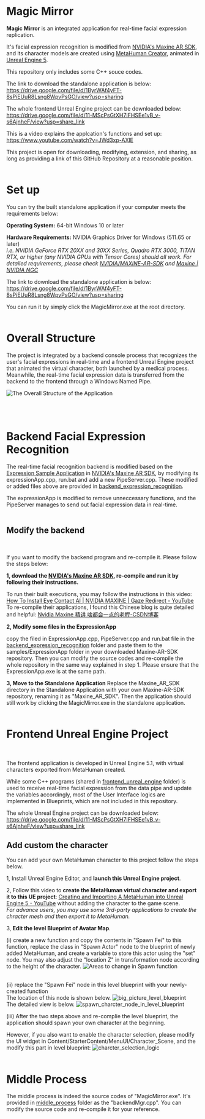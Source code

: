 # Magic Mirror

**Magic Mirror** is an integrated application for real-time facial expression replication. 

It's facial expression recognition is modified from [NVIDIA's Maxine AR SDK](https://github.com/NVIDIA/MAXINE-AR-SDK), and its character models are created using [MetaHuman Creator](https://metahuman.unrealengine.com/), animated in [Unreal Engine 5](https://www.unrealengine.com/en-US/unreal-engine-5).

This repository only includes some C++ souce codes.

The link to download the standalone application is below:<br>
https://drive.google.com/file/d/1ByrWAf4yFT-8sPiEUuR8Lsng8WpvPsGO/view?usp=sharing

The whole frontend Unreal Engine project can be downloaded below:<br>
https://drive.google.com/file/d/11-MScPsGtXH7IFHSEe1vB_v-s6AjnheF/view?usp=share_link

This is a video explains the applcation's functions and set up:<br>
https://www.youtube.com/watch?v=JWd3xp-AXlE

This project is open for downloading, modifying, extension, and sharing, as long as providing a link of this GitHub Repository at a reasonable position.
<br>
<br>

# Set up

You can try the built standalone application if your computer meets the requirements below:

**Operating System:** 64-bit Windows 10 or later

**Hardware Requirements:** NVIDIA Graphics Driver for Windows (511.65 or later) <br>
*i.e. NVIDIA GeForce RTX 20XX and 30XX Series, Quadro RTX 3000, TITAN RTX, or higher (any NVIDIA GPUs with Tensor Cores) should all work. For detailed requirements, please check [NVIDIA/MAXINE-AR-SDK](https://github.com/NVIDIA/MAXINE-AR-SDK) and [Maxine | NVIDIA NGC](https://catalog.ngc.nvidia.com/orgs/nvidia/teams/maxine/collections/maxine)*

The link to download the standalone application is below:
https://drive.google.com/file/d/1ByrWAf4yFT-8sPiEUuR8Lsng8WpvPsGO/view?usp=sharing

You can run it by simply click the MagicMirror.exe at the root directory.
<br>
<br>

# Overall Structure

The project is integrated by a backend console process that recognizes the user's facial expressions in real-time and a frontend Unreal Engine project that animated the virtual character, both launched by a medical process. Meanwhile, the real-time facial expression data is transferred from the backend to the frontend through a Windows Named Pipe.

![The Overall Structure of the Application](images/overall_structure.png)

<br>
<br>

# Backend Facial Expression Recognition

The real-time facial recognition backend is modified based on the [Expression Sample Application](https://github.com/NVIDIA/MAXINE-AR-SDK/tree/master/samples/ExpressionApp) in [NVIDIA's Maxine AR SDK](https://github.com/NVIDIA/MAXINE-AR-SDK), by modifying its expressionApp.cpp, run.bat and add a new PipeServer.cpp. 
These modified or added files above are provided in [backend_expression_recognition](https://github.com/Li-Jiayi-hahaha/Magic_Mirror/tree/main/backend_expression_recognition).

The expressionApp is modified to remove unneccessary functions, and the PipeServer manages to send out facial expression data in real-time.
<br>
<br>

## Modify the backend
<br>

If you want to modify the backend program and re-compile it. Please follow the steps below:

**1, download the [NVIDIA's Maxine AR SDK](https://github.com/NVIDIA/MAXINE-AR-SDK), re-compile and run it by following their instructions.**

To run their built executions, you may follow the instructions in this video: [How To Install Eye Contact AI | NVIDIA MAXINE | Gaze Redirect - YouTube](https://www.youtube.com/watch?v=LqiFEhnnA9I&list=PLNBwQu8YkHiM2iMLYaG7Y4zm_fys4WzHI&index=41) <br>
To re-compile their applications, I found this Chinese blog is quite detailed and helpful: [Nvidia Maxine 精讲 啥都会一点的老程-CSDN博客](https://blog.csdn.net/weixin_44119362/article/details/127242279)

**2, Modify some files in the ExpressionApp**

copy the filed in ExpressionApp.cpp, PipeServer.cpp and run.bat file in the [backend_expression_recognition](https://github.com/Li-Jiayi-hahaha/Magic_Mirror/tree/main/backend_expression_recognition) folder and paste them to the samples/ExpressionApp folder in your downloaded Maxine-AR-SDK repository.
Then you can modify the source codes and re-compile the whole repository in the same way explained in step 1.
Please ensure that the ExpressionApp.exe is at the same path.

**3, Move to the Standalone Application**
Replace the Maxine_AR_SDK directory in the Standalone Application with your own Maxine-AR-SDK repository, renaming it as "Maxine_AR_SDK".
Then the application should still work by clicking the MagicMirror.exe in the standalone application.
<br>
<br>

# Frontend Unreal Engine Project
<br>

The frontend application is developed in Unreal Engine 5.1, with virtual characters exported from MetaHuman created. 

While some C++ programs (shared in [frontend_unreal_engine](https://github.com/Li-Jiayi-hahaha/Magic_Mirror/tree/main/frontend_unreal_engine) folder) is used to receive real-time facial expression from the data pipe and update the variables accordingly, most of the User Interface logics are implemented in Blueprints, which are not included in this repository.

The whole Unreal Engine project can be downloaded below:
https://drive.google.com/file/d/11-MScPsGtXH7IFHSEe1vB_v-s6AjnheF/view?usp=share_link

## Add custom the character

You can add your own MetaHuman character to this project follow the steps below.

1, Install Unreal Engine Editor, and **launch this Unreal Engine project**.

2, Follow this video to **create the MetaHuman virtual character and export it to this UE project**: [Creating and Importing A MetaHuman into Unreal Engine 5 - YouTube](https://www.youtube.com/watch?v=ICJ_Y4GwZqM) without adding the character to the game scene.<br>
*For advance users, you may use some 3rd-party applications to create the chracter mesh and then export it to MetaHuman.*

3, **Edit the level Blueprint of Avatar Map**. 

(i) create a new function and copy the contents in "Spawn Fei" to this function, replace the class in "Spawn Actor" node to the blueprint of newly added MetaHuman, and create a variable to store this actor using the "set" node. You may also adjust the "location Z" in transformation node according to the height of the character.
![Areas to change in Spawn function](images/spawn_character.png)
<br>
<br>

(ii) replace the "Spawn Fei" node in this level blueprint with your newly-created function<br>
The location of this node is shown below.
![big_picture_level_blueprint](images/level_bp_overview.png)
<br>
The detailed view is below.
![spawn_charcter_node_in_level_blueprint](images/level_bp_detailed.png)


(iii) After the two steps above and re-complie the level blueprint, the application should spawn your own character at the beginning. <br>

However, if you also want to enable the character selection, please modify the UI widget in Content/StarterContent/MenuUI/Character_Scene, and the modify this part in level blueprint:
![charcter_selection_logic](images/character_selection.png)
<br>
<br>

# Middle Process

The middle process is indeed the source codes of "MagicMirror.exe". It's provided in [middle_process](https://github.com/Li-Jiayi-hahaha/Magic_Mirror/tree/main/middle_process) folder as the "backendMgr.cpp".
You can modify the source code and re-compile it for your reference.
